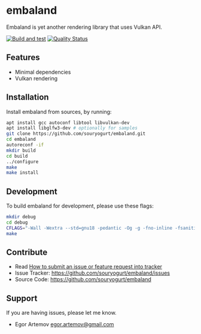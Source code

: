 embaland
========

Embaland is yet another rendering library that uses Vulkan API.

[![Build and test](https://github.com/souryogurt/embaland/actions/workflows/build.yml/badge.svg)](https://github.com/souryogurt/embaland/actions/workflows/build.yml)
[![Quality Status](https://sonarcloud.io/api/project_badges/measure?project=souryogurt_embaland&metric=alert_status)](https://sonarcloud.io/dashboard?id=souryogurt_embaland)

Features
--------

- Minimal dependencies
- Vulkan rendering

Installation
------------

Install embaland from sources, by running:

```sh
apt install gcc autoconf libtool libvulkan-dev
apt install libglfw3-dev # optionally for samples
git clone https://github.com/souryogurt/embaland.git
cd embaland
autoreconf -if
mkdir build
cd build
../configure
make
make install
```

Development
-----------

To build embaland for development, please use these flags:
```sh
mkdir debug
cd debug
CFLAGS="-Wall -Wextra --std=gnu18 -pedantic -Og -g -fno-inline -fsanitize=address,undefined -fno-common -fsanitize-address-use-after-scope -fno-omit-frame-pointer " ../configure --enable-samples --enable-unit-tests
make
```

Contribute
----------
- Read [How to submit an issue or feature request into tracker](https://github.com/souryogurt/embaland/wiki/How-to-submit-an-issue-or-feature-request)
- Issue Tracker: https://github.com/souryogurt/embaland/issues
- Source Code: https://github.com/souryogurt/embaland

Support
-------

If you are having issues, please let me know.
* Egor Artemov <egor.artemov@gmail.com>
